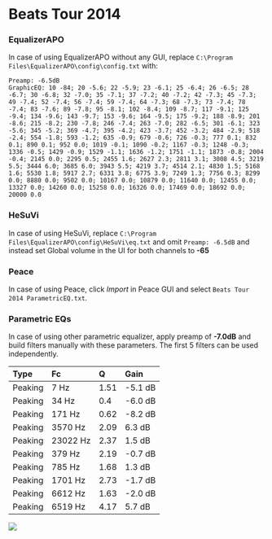 # Beats Tour 2014

### EqualizerAPO
In case of using EqualizerAPO without any GUI, replace `C:\Program Files\EqualizerAPO\config\config.txt`
with:
```
Preamp: -6.5dB
GraphicEQ: 10 -84; 20 -5.6; 22 -5.9; 23 -6.1; 25 -6.4; 26 -6.5; 28 -6.7; 30 -6.8; 32 -7.0; 35 -7.1; 37 -7.2; 40 -7.2; 42 -7.3; 45 -7.3; 49 -7.4; 52 -7.4; 56 -7.4; 59 -7.4; 64 -7.3; 68 -7.3; 73 -7.4; 78 -7.4; 83 -7.6; 89 -7.8; 95 -8.1; 102 -8.4; 109 -8.7; 117 -9.1; 125 -9.4; 134 -9.6; 143 -9.7; 153 -9.6; 164 -9.5; 175 -9.2; 188 -8.9; 201 -8.6; 215 -8.2; 230 -7.8; 246 -7.4; 263 -7.0; 282 -6.5; 301 -6.1; 323 -5.6; 345 -5.2; 369 -4.7; 395 -4.2; 423 -3.7; 452 -3.2; 484 -2.9; 518 -2.4; 554 -1.8; 593 -1.2; 635 -0.9; 679 -0.6; 726 -0.3; 777 0.1; 832 0.1; 890 0.1; 952 0.0; 1019 -0.1; 1090 -0.2; 1167 -0.3; 1248 -0.3; 1336 -0.5; 1429 -0.9; 1529 -1.1; 1636 -1.2; 1751 -1.1; 1873 -0.8; 2004 -0.4; 2145 0.0; 2295 0.5; 2455 1.6; 2627 2.3; 2811 3.1; 3008 4.5; 3219 5.5; 3444 6.0; 3685 6.0; 3943 5.5; 4219 3.7; 4514 2.1; 4830 1.5; 5168 1.6; 5530 1.8; 5917 2.7; 6331 3.8; 6775 3.9; 7249 1.3; 7756 0.3; 8299 0.0; 8880 0.0; 9502 0.0; 10167 0.0; 10879 0.0; 11640 0.0; 12455 0.0; 13327 0.0; 14260 0.0; 15258 0.0; 16326 0.0; 17469 0.0; 18692 0.0; 20000 0.0
```

### HeSuVi
In case of using HeSuVi, replace `C:\Program Files\EqualizerAPO\config\HeSuVi\eq.txt` and omit `Preamp:
-6.5dB` and instead set Global volume in the UI for both channels to **-65**

### Peace
In case of using Peace, click *Import* in Peace GUI and select `Beats Tour 2014 ParametricEQ.txt`.

### Parametric EQs
In case of using other parametric equalizer, apply preamp of **-7.0dB** and build filters manually with
these parameters. The first 5 filters can be used independently.

| Type    | Fc       |    Q | Gain    |
|:--------|:---------|:-----|:--------|
| Peaking | 7 Hz     | 1.51 | -5.1 dB |
| Peaking | 34 Hz    | 0.4  | -6.0 dB |
| Peaking | 171 Hz   | 0.62 | -8.2 dB |
| Peaking | 3570 Hz  | 2.09 | 6.3 dB  |
| Peaking | 23022 Hz | 2.37 | 1.5 dB  |
| Peaking | 379 Hz   | 2.19 | -0.7 dB |
| Peaking | 785 Hz   | 1.68 | 1.3 dB  |
| Peaking | 1701 Hz  | 2.73 | -1.7 dB |
| Peaking | 6612 Hz  | 1.63 | -2.0 dB |
| Peaking | 6519 Hz  | 4.17 | 5.7 dB  |

![](https://raw.githubusercontent.com/jaakkopasanen/AutoEq/master/results/innerfidelity/sbaf-serious/Beats%20Tour%202014/Beats%20Tour%202014.png)